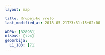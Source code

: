 ```yaml
---
layout: map

title: Krupajsko vrelo
last_modified_at: 2018-05-21T23:31:15+02:00

WDPA: [328931]
BioRaS: [224]
geoSrbija:
  L1_183: [71]
---
```

